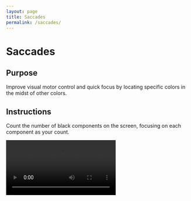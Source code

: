 ```yaml
---
layout: page
title: Saccades
permalink: /saccades/
---
```



<h1 class="title">Saccades</h1>

<div class="video-container">

<h2 class="subtitle">Purpose</h2>
<p class="intro-text">Improve visual motor control and quick focus by locating specific colors in the midst of other colors.</p>

<h2 class="subtitle">Instructions</h2>
<p class="intro-text">Count the number of black components on the screen, focusing on each component as your count.</p>

<video controls>
    <source src="../videos/saccades-video.mp4" type="video/mp4">
    Your browser does not support the video tag.
</video>

</div>